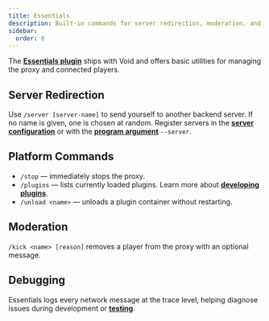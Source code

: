 ```yaml
---
title: Essentials
description: Built-in commands for server redirection, moderation, and debugging.
sidebar:
  order: 0
---
```


The [**Essentials plugin**](https://github.com/caunt/Void/tree/main/src/Plugins/Essentials) ships with Void and offers basic utilities for managing the proxy and connected players.

## Server Redirection

Use `/server [server-name]` to send yourself to another backend server. If no name is given, one is chosen at random. Register servers in the [**server configuration**](/docs/configuration/in-file/#proxy) or with the [**program argument**](/docs/configuration/program-arguments#servers) `--server`.

## Platform Commands

- `/stop` — immediately stops the proxy.
- `/plugins` — lists currently loaded plugins. Learn more about [**developing plugins**](/docs/developing-plugins/development-kit/).
- `/unload <name>` — unloads a plugin container without restarting.

## Moderation

`/kick <name> [reason]` removes a player from the proxy with an optional message.

## Debugging

Essentials logs every network message at the trace level, helping diagnose issues during development or [**testing**](/docs/getting-started/running/).
